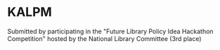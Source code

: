 # KALPM
Submitted by participating in the "Future Library Policy Idea Hackathon Competition" hosted by the National Library Committee
(3rd place)
